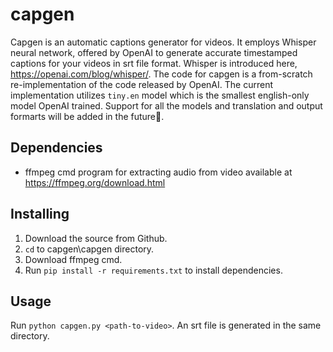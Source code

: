 # capgen
Capgen is an automatic captions generator for videos. It employs Whisper neural network,
offered by OpenAI to generate accurate timestamped captions for your videos in srt file format.
Whisper is introduced here, https://openai.com/blog/whisper/. The code for capgen is a from-scratch
re-implementation of the code released by OpenAI. The current implementation utilizes `tiny.en` model
which is the smallest english-only model OpenAI trained. Support for all the models and translation
and output formarts will be added in the future👀.

## Dependencies
- ffmpeg cmd program for extracting audio from video available at https://ffmpeg.org/download.html

## Installing
1. Download the source from Github.
2. `cd` to capgen\capgen directory.
3. Download ffmpeg cmd.
3. Run `pip install -r requirements.txt` to install dependencies.

## Usage
Run `python capgen.py <path-to-video>`.
An srt file is generated in the same directory.